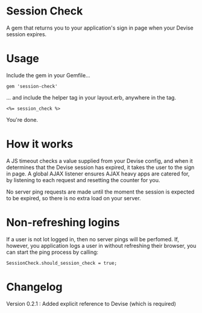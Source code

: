 # Session Check

A gem that returns you to your application's sign in page when your Devise session expires.

# Usage

Include the gem in your Gemfile...

    gem 'session-check'

... and include the helper tag in your layout.erb, anywhere in the _<head>_ tag.

    <%= session_check %>

You're done.

# How it works

A JS timeout checks a value supplied from your Devise config, and when it determines that the Devise session has expired,
it takes the user to the sign in page. A global AJAX listener ensures AJAX heavy apps are catered for, by listening to each
request and resetting the counter for you.

No server ping requests are made until the moment the session is expected to be expired, so there is no extra load on your server.

# Non-refreshing logins

If a user is not lot logged in, then no server pings will be perfomed. If, however, you application logs a user in without refreshing
their browser, you can start the ping process by calling:

    SessionCheck.should_session_check = true;

# Changelog

Version 0.2.1 : Added explicit reference to Devise (which is required)